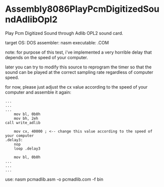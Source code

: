# Assembly8086PlayPcmDigitizedSoundAdlibOpl2
Play Pcm Digitized Sound through Adlib OPL2 sound card.

target OS: DOS
assembler: nasm
executable: .COM

note:
for purpose of this test, i've implemented a very horrible delay that depends on the speed of your computer.

later you can try to modify this source to reprogram the timer so that the sound can be played at the correct sampling rate regardless of computer speed.

for now, please just adjust the cx value according to the speed of your computer
and assemble it again:

    ...
    ...
    ...
		mov bl, 0b0h
		mov bh, 2eh
    call write_adlib

		mov cx, 40000 ; <-- change this value according to the speed of your computer
	.delay3:
		nop
		loop .delay3
				
		mov bl, 0b0h
    ...
    ...
    ...


use: nasm pcmadlib.asm -o pcmadlib.com -f bin
